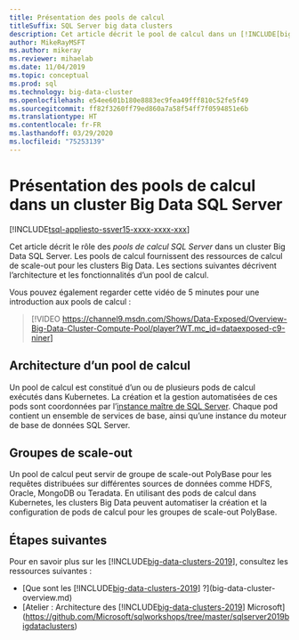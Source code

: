 ```yaml
---
title: Présentation des pools de calcul
titleSuffix: SQL Server big data clusters
description: Cet article décrit le pool de calcul dans un [!INCLUDE[big-data-clusters-2019](../includes/ssbigdataclusters-ver15.md)].
author: MikeRayMSFT
ms.author: mikeray
ms.reviewer: mihaelab
ms.date: 11/04/2019
ms.topic: conceptual
ms.prod: sql
ms.technology: big-data-cluster
ms.openlocfilehash: e54ee601b180e8883ec9fea49fff810c52fe5f49
ms.sourcegitcommit: ff82f3260ff79ed860a7a58f54ff7f0594851e6b
ms.translationtype: HT
ms.contentlocale: fr-FR
ms.lasthandoff: 03/29/2020
ms.locfileid: "75253139"
---
```

# <a name="what-are-compute-pools-in-a-sql-server-big-data-cluster"></a>Présentation des pools de calcul dans un cluster Big Data SQL Server

[!INCLUDE[tsql-appliesto-ssver15-xxxx-xxxx-xxx](../includes/tsql-appliesto-ssver15-xxxx-xxxx-xxx.md)]

Cet article décrit le rôle des *pools de calcul SQL Server* dans un cluster Big Data SQL Server. Les pools de calcul fournissent des ressources de calcul de scale-out pour les clusters Big Data. Les sections suivantes décrivent l’architecture et les fonctionnalités d’un pool de calcul.

Vous pouvez également regarder cette vidéo de 5 minutes pour une introduction aux pools de calcul :

> [!VIDEO https://channel9.msdn.com/Shows/Data-Exposed/Overview-Big-Data-Cluster-Compute-Pool/player?WT.mc_id=dataexposed-c9-niner]


## <a name="compute-pool-architecture"></a>Architecture d’un pool de calcul

Un pool de calcul est constitué d’un ou de plusieurs pods de calcul exécutés dans Kubernetes. La création et la gestion automatisées de ces pods sont coordonnées par l’[instance maître de SQL Server](concept-master-instance.md). Chaque pod contient un ensemble de services de base, ainsi qu’une instance du moteur de base de données SQL Server.

## <a name="scale-out-groups"></a>Groupes de scale-out

Un pool de calcul peut servir de groupe de scale-out PolyBase pour les requêtes distribuées sur différentes sources de données comme HDFS, Oracle, MongoDB ou Teradata. En utilisant des pods de calcul dans Kubernetes, les clusters Big Data peuvent automatiser la création et la configuration de pods de calcul pour les groupes de scale-out PolyBase.

## <a name="next-steps"></a>Étapes suivantes

Pour en savoir plus sur les [!INCLUDE[big-data-clusters-2019](../includes/ssbigdataclusters-ss-nover.md)], consultez les ressources suivantes :

- [Que sont les [!INCLUDE[big-data-clusters-2019](../includes/ssbigdataclusters-ver15.md)] ?](big-data-cluster-overview.md)
- [Atelier : Architecture des [!INCLUDE[big-data-clusters-2019](../includes/ssbigdataclusters-ss-nover.md)] Microsoft](https://github.com/Microsoft/sqlworkshops/tree/master/sqlserver2019bigdataclusters)
